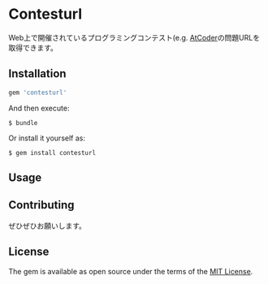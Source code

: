 # Contesturl

Web上で開催されているプログラミングコンテスト(e.g. [AtCoder](http://atcoder.jp)の問題URLを取得できます。

## Installation

```ruby
gem 'contesturl'
```

And then execute:

    $ bundle

Or install it yourself as:

    $ gem install contesturl

## Usage


## Contributing

ぜひぜひお願いします。

## License

The gem is available as open source under the terms of the [MIT License](http://opensource.org/licenses/MIT).

